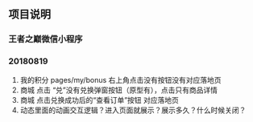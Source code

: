 ## 项目说明
### 王者之巅微信小程序

### 20180819
1. 我的积分 pages/my/bonus 右上角点击没有按钮没有对应落地页
2. 商城 点击 “兑”没有兑换弹窗按钮（原型有），点击只有商品详情
3. 商城 点击兑换成功后的“查看订单”按钮 对应落地页
4. 动态里面的动画交互逻辑？进入页面就展示？展示多久？什么时候关闭？